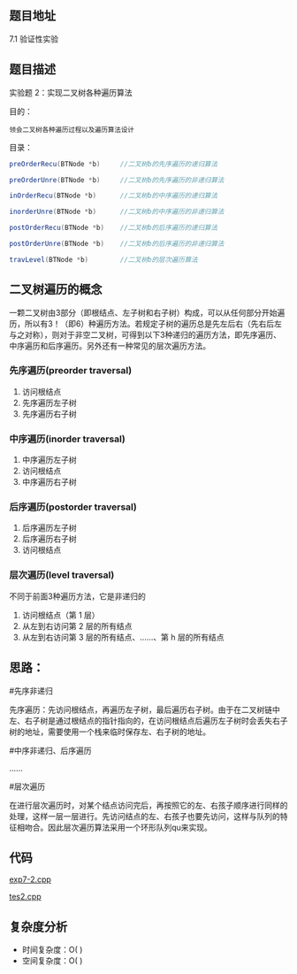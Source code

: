 <!--
 * @Date        : 2020-05-22 20:04:30
 * @LastEditors : anlzou
 * @Github      : https://github.com/anlzou
 * @LastEditTime: 2020-05-23 19:27:18
 * @FilePath    : \data-structure\chapters\chapter07-trees-and-binary-trees\test-2.md
 * @Describe    : 
--> 

## 题目地址
7.1 验证性实验

## 题目描述
实验题 2：实现二叉树各种遍历算法

目的：
```
领会二叉树各种遍历过程以及遍历算法设计
```
目录：
```java
preOrderRecu(BTNode *b)     //二叉树b的先序遍历的递归算法

preOrderUnre(BTNode *b)     //二叉树b的先序遍历的非递归算法

inOrderRecu(BTNode *b)      //二叉树b的中序遍历的递归算法

inorderUnre(BTNode *b)      //二叉树b的中序遍历的非递归算法

postOrderRecu(BTNode *b)    //二叉树b的后序遍历的递归算法

postOrderUnre(BTNode *b)    //二叉树b的后序遍历的非递归算法

travLevel(BTNode *b)        //二叉树b的层次遍历算法
```

## 二叉树遍历的概念
一颗二叉树由3部分（即根结点、左子树和右子树）构成，可以从任何部分开始遍历，所以有3！（即6）种遍历方法。若规定子树的遍历总是先左后右（先右后左与之对称），则对于非空二叉树，可得到以下3种递归的遍历方法，即先序遍历、中序遍历和后序遍历。另外还有一种常见的层次遍历方法。

### 先序遍历(preorder traversal)
1. 访问根结点
2. 先序遍历左子树
3. 先序遍历右子树

### 中序遍历(inorder traversal)
1. 中序遍历左子树
2. 访问根结点
3. 中序遍历右子树

### 后序遍历(postorder traversal)
1. 后序遍历左子树
2. 后序遍历右子树
3. 访问根结点

### 层次遍历(level traversal)
不同于前面3种遍历方法，它是非递归的

1. 访问根结点（第 1 层）
2. 从左到右访问第 2 层的所有结点
3. 从左到右访问第 3 层的所有结点、......、第 h 层的所有结点

## 思路：
#先序非递归

先序遍历：先访问根结点，再遍历左子树，最后遍历右子树。由于在二叉树链中左、右子树是通过根结点的指针指向的，在访问根结点后遍历左子树时会丢失右子树的地址，需要使用一个栈来临时保存左、右子树的地址。

#中序非递归、后序遍历

......

#层次遍历

在进行层次遍历时，对某个结点访问完后，再按照它的左、右孩子顺序进行同样的处理，这样一层一层进行。先访问结点的左、右孩子也要先访问，这样与队列的特征相吻合。因此层次遍历算法采用一个环形队列qu来实现。


## 代码
[exp7-2.cpp](./code/exp7-2.cpp)

[tes2.cpp](./code/test2.cpp)

## 复杂度分析

- 时间复杂度：O( )
- 空间复杂度：O( )